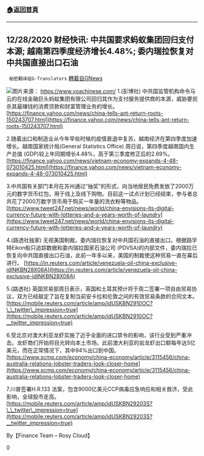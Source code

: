 ###  [:house:返回首頁](https://github.com/ourhimalayas/txt)
---

## 12/28/2020 财经快讯: 中共国要求蚂蚁集团回归支付本源; 越南第四季度经济增长4.48%; 委内瑞拉恢复对中共国直接出口石油
` 秘密翻译组G-Translators` [轉載自GNews](https://gnews.org/zh-hans/692641/)

![]()![](https://gnews.org/wp-content/uploads/2020/12/Screen-Shot-2020-12-28-at-11.23.51-pm.png)图片来源： https://www.voachinese.com/
1.(彭博社) 中共国监管机构命令马云的在线金融巨头蚂蚁集团有限公司回归其作为支付服务提供商的本源，威胁要扼杀其最赚钱的消费贷款和财富管理业务的增长。
[https://finance.yahoo.com/news/china-tells-ant-return-roots-150243707.html](https://finance.yahoo.com/news/china-tells-ant-return-roots-150243707.html)

2.随着出口和制造业从今年早些时候的疫情衰退中复苏，越南经济在第四季度加速增长。越南国家统计局(General Statistics Office) 周日说，第四季度越南国内生产总值 (GDP)较上年同期增长4.48%，高于第三季度修正后的2.69%。
[https://finance.yahoo.com/news/vietnam-economy-expands-4-48-073010425.html](https://finance.yahoo.com/news/vietnam-economy-expands-4-48-073010425.html)

3.中共国有关部门本月在苏州通过“抽奖”的形式，向当地居民免费发放了2000万元的数字货币红包，用于线上及线下购物。目前这一试点计划已经结束，参与者总共花了2000万数字货币用于购买一年量的洗衣粉等物品。
[https://www.tweet247.net/news/world/china-envisions-its-digital-currency-future-with-lotteries-and-a-years-worth-of-laundry](https://www.tweet247.net/news/world/china-envisions-its-digital-currency-future-with-lotteries-and-a-years-worth-of-laundry)

4.(路透社独家) 无视美国制裁，委内瑞拉恢复对中共国石油的直接出口。根据路孚特Eikon船只追踪数据和委内瑞拉国家石油公司 (PDVSA)的内部文件，委内瑞拉已恢复向中共国直接出口石油，此前一年多以来，美国的制裁使这种贸易一直在幕后进行。
[https://in.reuters.com/article/venezuela-oil-china-exclusive-idINKBN28X08A](https://in.reuters.com/article/venezuela-oil-china-exclusive-idINKBN28X08A)

5.(路透社) 英国贸易部周日表示，英国和土耳其预计将于周二签署一项自由贸易协议，双方已经敲定了旨在复制当前安卡拉和伦敦之间的有效贸易条款的合同文本。
[https://mobile.reuters.com/article/amp/idUSKBN2910OC?\_\_twitter\_impression=true](https://mobile.reuters.com/article/amp/idUSKBN2910OC?__twitter_impression=true)

6.受北京对澳大利亚龙虾实施了近乎全面的进口禁令的影响，该行业受到严重冲击。龙虾商们开始将目光转向本土市场。此前澳大利亚的岩龙虾出口额每年达5亿美元，而在正常情况下，其中94%出口到中国。
[https://www.scmp.com/economy/china-economy/article/3115456/china-australia-relations-lobster-traders-look-closer-home](https://www.scmp.com/economy/china-economy/article/3115456/china-australia-relations-lobster-traders-look-closer-home)

7.川普签署H.R.133 法案，包含9000亿美元CCP病毒应急响应和相关救济，受此影响，全球股市走高。
[https://mobile.reuters.com/article/amp/idUSKBN29203S?\_\_twitter\_impression=true](https://mobile.reuters.com/article/amp/idUSKBN29203S?__twitter_impression=true)

By【Finance Team – Rosy Cloud】

0
